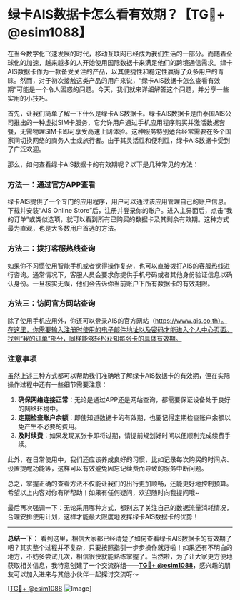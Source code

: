 # 绿卡AIS数据卡怎么看有效期？【TG💪+ @esim1088】

在当今数字化飞速发展的时代，移动互联网已经成为我们生活的一部分。而随着全球化的加速，越来越多的人开始使用国际数据卡来满足他们的跨境通信需求。绿卡AIS数据卡作为一款备受关注的产品，以其便捷性和稳定性赢得了众多用户的青睐。然而，对于初次接触这类产品的用户来说，“绿卡AIS数据卡怎么查看有效期”可能是一个令人困惑的问题。今天，我们就来详细解答这个问题，并分享一些实用的小技巧。

首先，让我们简单了解一下什么是绿卡AIS数据卡。绿卡AIS数据卡是由泰国AIS公司推出的一种虚拟SIM卡服务，它允许用户通过手机应用程序购买并激活数据套餐，无需物理SIM卡即可享受高速上网体验。这种服务特别适合经常需要在多个国家间切换网络的商务人士或旅行者。由于其灵活性和便利性，绿卡AIS数据卡受到了广泛欢迎。

那么，如何查看绿卡AIS数据卡的有效期呢？以下是几种常见的方法：

### 方法一：通过官方APP查看

绿卡AIS提供了一个专门的应用程序，用户可以通过该应用管理自己的账户信息。下载并安装“AIS Online Store”后，注册并登录你的账户。进入主界面后，点击“我的订单”或类似选项，就可以看到所有已购买的数据卡及其剩余有效期。这种方式最为直观，也是大多数用户首选的方法。

### 方法二：拨打客服热线查询

如果你不习惯使用智能手机或者觉得操作复杂，也可以直接拨打AIS的客服热线进行咨询。通常情况下，客服人员会要求你提供手机号码或者其他身份验证信息以确认身份。一旦核实无误，他们会告诉你当前账户下所有数据卡的有效期限。

### 方法三：访问官方网站查询

除了使用手机应用外，你还可以登录AIS的官方网站（https://www.ais.co.th）。在这里，你需要输入注册时使用的电子邮件地址以及密码才能进入个人中心页面。找到“我的订单”部分，同样能够轻松获知每张卡的具体有效期。

### 注意事项

虽然上述三种方式都可以帮助我们准确地了解绿卡AIS数据卡的有效期，但在实际操作过程中还有一些细节需要注意：

1. **确保网络连接正常**：无论是通过APP还是网站查询，都需要保证设备处于良好的网络环境中。
2. **定期检查账户余额**：即使知道数据卡的有效期，也要记得定期检查账户余额以免产生不必要的费用。
3. **及时续费**：如果发现某张卡即将过期，请提前规划好时间以便顺利完成续费手续。

此外，在日常使用中，我们还应该养成良好的习惯，比如记录每次购买的时间点、设置提醒功能等，这样可以有效避免因忘记续费而导致的服务中断问题。

总之，掌握正确的查看方法不仅能让我们的出行更加顺畅，还能更好地控制预算。希望以上内容对你有所帮助！如果有任何疑问，欢迎随时向我提问哦~

最后再次强调一下：无论采用哪种方式，都别忘了关注自己的数据流量消耗情况，合理安排使用计划，这样才能最大限度地发挥绿卡AIS数据卡的优势！

---

**总结一下：** 看到这里，相信大家都已经清楚了如何查看绿卡AIS数据卡的有效期了吧？其实整个过程并不复杂，只要按照指引一步步操作就好啦！如果还有不明白的地方，不妨多尝试几次，相信很快就能熟练掌握了。当然啦，为了让大家更方便地获取相关信息，我特意创建了一个交流群组——**[TG💪+ @esim1088](https://t.me/s/esim1088)**，感兴趣的朋友可以加入进来与其他小伙伴一起探讨交流呀～

[[TG💪+ @esim1088](https://t.me/s/esim1088) ![Image](https://i.postimg.cc/4NQfJmqS/Snipaste-2025-05-13-00-14-12.png)]